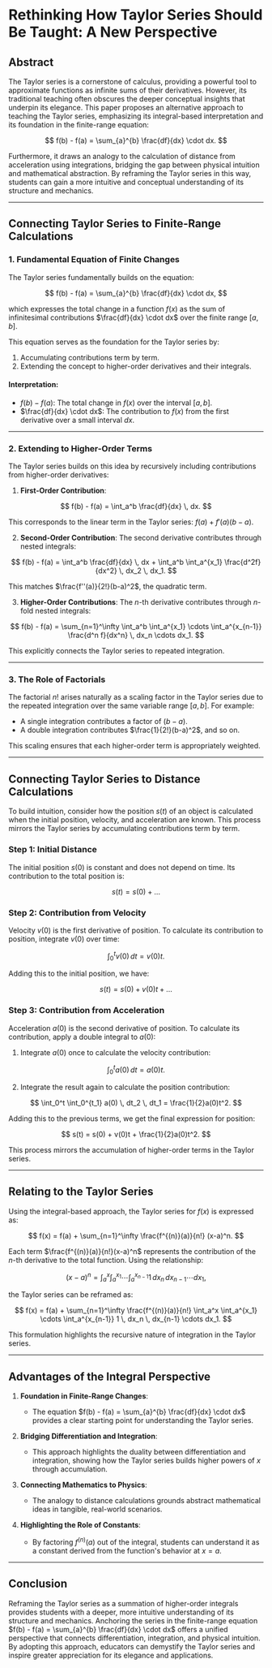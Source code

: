 # Rethinking How Taylor Series Should Be Taught: A New Perspective

## Abstract
The Taylor series is a cornerstone of calculus, providing a powerful tool to approximate functions as infinite sums of their derivatives. However, its traditional teaching often obscures the deeper conceptual insights that underpin its elegance. This paper proposes an alternative approach to teaching the Taylor series, emphasizing its integral-based interpretation and its foundation in the finite-range equation:

$$
f(b) - f(a) = \sum_{a}^{b} \frac{df}{dx} \cdot dx.
$$

Furthermore, it draws an analogy to the calculation of distance from acceleration using integrations, bridging the gap between physical intuition and mathematical abstraction. By reframing the Taylor series in this way, students can gain a more intuitive and conceptual understanding of its structure and mechanics.

---

## Connecting Taylor Series to Finite-Range Calculations

### 1. Fundamental Equation of Finite Changes
The Taylor series fundamentally builds on the equation:

$$
f(b) - f(a) = \sum_{a}^{b} \frac{df}{dx} \cdot dx,
$$

which expresses the total change in a function $f(x)$ as the sum of infinitesimal contributions $\frac{df}{dx} \cdot dx$ over the finite range $[a, b]$.

This equation serves as the foundation for the Taylor series by:
1. Accumulating contributions term by term.
2. Extending the concept to higher-order derivatives and their integrals.

#### Interpretation:
- $f(b) - f(a)$: The total change in $f(x)$ over the interval $[a, b]$.
- $\frac{df}{dx} \cdot dx$: The contribution to $f(x)$ from the first derivative over a small interval $dx$.

---

### 2. Extending to Higher-Order Terms
The Taylor series builds on this idea by recursively including contributions from higher-order derivatives:

1. **First-Order Contribution**:

$$ 
f(b) - f(a) = \int_a^b \frac{df}{dx} \, dx.
$$

This corresponds to the linear term in the Taylor series: $f(a) + f'(a)(b-a)$.

2. **Second-Order Contribution**:
   The second derivative contributes through nested integrals:

$$
f(b) - f(a) = \int_a^b \frac{df}{dx} \, dx + \int_a^b \int_a^{x_1} \frac{d^2f}{dx^2} \, dx_2 \, dx_1.
$$

This matches $\frac{f''(a)}{2!}(b-a)^2$, the quadratic term.

3. **Higher-Order Contributions**:
   The $n$-th derivative contributes through $n$-fold nested integrals:

$$
f(b) - f(a) = \sum_{n=1}^\infty \int_a^b \int_a^{x_1} \cdots \int_a^{x_{n-1}} \frac{d^n f}{dx^n} \, dx_n \cdots dx_1.
$$

This explicitly connects the Taylor series to repeated integration.

---

### 3. The Role of Factorials
The factorial $n!$ arises naturally as a scaling factor in the Taylor series due to the repeated integration over the same variable range $[a, b]$. For example:
- A single integration contributes a factor of $(b-a)$.
- A double integration contributes $\frac{1}{2!}(b-a)^2$, and so on.

This scaling ensures that each higher-order term is appropriately weighted.

---

## Connecting Taylor Series to Distance Calculations
To build intuition, consider how the position $s(t)$ of an object is calculated when the initial position, velocity, and acceleration are known. This process mirrors the Taylor series by accumulating contributions term by term.

### Step 1: Initial Distance
The initial position $s(0)$ is constant and does not depend on time. Its contribution to the total position is:

$$
s(t) = s(0) + \dots
$$

### Step 2: Contribution from Velocity
Velocity $v(0)$ is the first derivative of position. To calculate its contribution to position, integrate $v(0)$ over time:

$$
\int_0^t v(0) \, dt = v(0)t.
$$

Adding this to the initial position, we have:

$$
s(t) = s(0) + v(0)t + \dots
$$

### Step 3: Contribution from Acceleration
Acceleration $a(0)$ is the second derivative of position. To calculate its contribution, apply a double integral to $a(0)$:

1. Integrate $a(0)$ once to calculate the velocity contribution:

$$
\int_0^t a(0) \, dt = a(0)t.
$$

2. Integrate the result again to calculate the position contribution:

$$
\int_0^t \int_0^{t_1} a(0) \, dt_2 \, dt_1 = \frac{1}{2}a(0)t^2.
$$

Adding this to the previous terms, we get the final expression for position:

$$
s(t) = s(0) + v(0)t + \frac{1}{2}a(0)t^2.
$$

This process mirrors the accumulation of higher-order terms in the Taylor series.

---

## Relating to the Taylor Series
Using the integral-based approach, the Taylor series for $f(x)$ is expressed as:

$$
f(x) = f(a) + \sum_{n=1}^\infty \frac{f^{(n)}(a)}{n!} (x-a)^n.
$$

Each term $\frac{f^{(n)}(a)}{n!}(x-a)^n$ represents the contribution of the $n$-th derivative to the total function. Using the relationship:

$$
(x-a)^n = \int_a^x \int_a^{x_1} \cdots \int_a^{x_{n-1}} 1 \, dx_n \, dx_{n-1} \cdots dx_1,
$$

the Taylor series can be reframed as:

$$
f(x) = f(a) + \sum_{n=1}^\infty \frac{f^{(n)}(a)}{n!} \int_a^x \int_a^{x_1} \cdots \int_a^{x_{n-1}} 1 \, dx_n \, dx_{n-1} \cdots dx_1.
$$

This formulation highlights the recursive nature of integration in the Taylor series.

---

## Advantages of the Integral Perspective
1. **Foundation in Finite-Range Changes**:
   - The equation $f(b) - f(a) = \sum_{a}^{b} \frac{df}{dx} \cdot dx$ provides a clear starting point for understanding the Taylor series.

2. **Bridging Differentiation and Integration**:
   - This approach highlights the duality between differentiation and integration, showing how the Taylor series builds higher powers of $x$ through accumulation.

3. **Connecting Mathematics to Physics**:
   - The analogy to distance calculations grounds abstract mathematical ideas in tangible, real-world scenarios.

4. **Highlighting the Role of Constants**:
   - By factoring $f^{(n)}(a)$ out of the integral, students can understand it as a constant derived from the function's behavior at $x = a$.

---

## Conclusion
Reframing the Taylor series as a summation of higher-order integrals provides students with a deeper, more intuitive understanding of its structure and mechanics. Anchoring the series in the finite-range equation $f(b) - f(a) = \sum_{a}^{b} \frac{df}{dx} \cdot dx$ offers a unified perspective that connects differentiation, integration, and physical intuition. By adopting this approach, educators can demystify the Taylor series and inspire greater appreciation for its elegance and applications.
